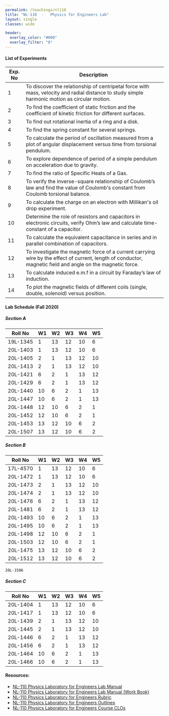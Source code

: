 ```yaml
---
permalink: /teachings/nl110
title: "NL-110  - 	Physics for Engineers Lab"
layout: single
classes: wide

header:
  overlay_color: "#000"
  overlay_filter: "0"
---
```


#### List of Experiments

|	Exp. No	|	Description |
|	-----------	|	-----------	|
| 1   |	To discover the relationship of centripetal force with mass, velocity and radial distance to study simple harmonic motion as circular motion. |
| 2	  | To find the coefficient of static friction and the coefficient of kinetic friction for different surfaces.|
| 3	  | To find out rotational inertia of a ring and a disk. |
| 4	  | To find the spring constant for several springs. |
| 5	  | To calculate the period of oscillation measured from a plot of angular displacement versus time from torsional pendulum. |
| 6	  | To explore dependence of period of a simple pendulum on acceleration due to gravity. |
| 7	  | To find the ratio of Specific Heats of a Gas. |
| 8	  | To verify the inverse-square relationship of Coulomb’s law and find the value of Coulomb's constant from Coulomb torsional balance. |
| 9	  | To calculate the charge on an electron with Millikan's oil drop experiment. |
| 10	| Determine the role of resistors and capacitors in electronic circuits, verify Ohm’s law and calculate time-constant of a capacitor. |
| 11	|To calculate the equivalent capacitance in series and in parallel combination of capacitors. |
| 12	|To investigate the magnetic force of a current carrying wire by the effect of current, length of conductor, magnetic field and angle on the magnetic force. |
| 13	|To calculate induced e.m.f in a circuit by Faraday’s law of induction. |
| 14	|To plot the magnetic fields of different coils (single, double, solenoid) versus position. |


#### Lab Schedule (Fall 2020)

##### Section A

|	Roll No	|	W1 | W2 | W3 | W4 | W5 |
|	-----------	|	----------- | ----------- | ----------- | ----------- | ----------- |
|	19L-1345	|	1	|	13	|	12	|	10	|	6	|
|	20L-1403	|	1	|	13	|	12	|	10	|	6	|
|	20L-1405	|	2	|	1	|	13	|	12	|	10	|
|	20L-1413	|	2	|	1	|	13	|	12	|	10	|
|	20L-1421	|	6	|	2	|	1	|	13	|	12	|
|	20L-1429	|	6	|	2	|	1	|	13	|	12	|
|	20L-1440	|	10	|	6	|	2	|	1	|	13	|
|	20L-1447	|	10	|	6	|	2	|	1	|	13	|
|	20L-1448	|	12	|	10	|	6	|	2	|	1	|
|	20L-1452	|	12	|	10	|	6	|	2	|	1	|
|	20L-1453	|	13	|	12	|	10	|	6	|	2	|
|	20L-1507	|	13	|	12	|	10	|	6	|	2	|

##### Section B

|	Roll No	|	W1 | W2 | W3 | W4 | W5 |
|	-----------	|	----------- | ----------- | ----------- | ----------- | ----------- |
|	17L-4570	|	1	|	13	|	12	|	10	|	6	|
|	20L-1472	|	1	|	13	|	12	|	10	|	6	|
|	20L-1473	|	2	|	1	|	13	|	12	|	10	|
|	20L-1474	|	2	|	1	|	13	|	12	|	10	|
|	20L-1476	|	6	|	2	|	1	|	13	|	12	|
|	20L-1481	|	6	|	2	|	1	|	13	|	12	|
|	20L-1493	|	10	|	6	|	2	|	1	|	13	|
|	20L-1495	|	10	|	6	|	2	|	1	|	13	|
|	20L-1498	|	12	|	10	|	6	|	2	|	1	|
|	20L-1503	|	12	|	10	|	6	|	2	|	1	|
|	20L-1475	|	13	|	12	|	10	|	6	|	2	|
|	20L-1512	|	13	|	12	|	10	|	6	|	2	|
	20L-1506											

##### Section C

|	Roll No	|	W1 | W2 | W3 | W4 | W5 |
|	-----------	|	----------- | ----------- | ----------- | ----------- | ----------- |
|	20L-1404	|	1	|	13	|	12	|	10	|	6	|
|	20L-1417	|	1	|	13	|	12	|	10	|	6	|
|	20L-1439	|	2	|	1	|	13	|	12	|	10	|
|	20L-1445	|	2	|	1	|	13	|	12	|	10	|
|	20L-1446	|	6	|	2	|	1	|	13	|	12	|
|	20L-1456	|	6	|	2	|	1	|	13	|	12	|
|	20L-1464	|	10	|	6	|	2	|	1	|	13	|
|	20L-1466	|	10	|	6	|	2	|	1	|	13	|


#### Resources:
 * [NL-110 Physics Laboratory for Engineers Lab Manual](\assets\docs\fast\NL-110%20Physics%20Laboratory%20for%20Engineers%20Lab%20Manual.pdf)
 * [NL-110 Physics Laboratory for Engineers Lab Manual (Work Book)](\assets\docs\fast\NL-110%20Physics%20Laboratory%20for%20Engineers%20Lab%20Manual%20(Work%20Book).pdf)
 * [NL-110 Physics Laboratory for Engineers Rubric](\assets\docs\fast\NL110%20-%20Physics%20Lab%20for%20Engineers%20-2020-%20Rubric.pdf)
 * [NL-110 Physics Laboratory for Engineers Outlines](\assets\docs\fast\Physics%20Lab%20Outlines-Fall%202020.pdf)
 * [NL-110 Physics Laboratory for Engineers Course CLOs](\assets\docs\fast\Physics-Course%20Outline%20and%20CLOs%20Tentative-Fall%202020.pdf)

